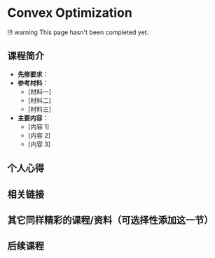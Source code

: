 # Convex Optimization

!!! warning
    This page hasn't been completed yet.

## 课程简介

- **先修要求**：
- **参考材料**：
  - [材料一]
  - [材料二]
  - [材料三]
- **主要内容**：
  - [内容 1]
  - [内容 2]
  - [内容 3]

## 个人心得

## 相关链接

## 其它同样精彩的课程/资料（可选择性添加这一节）

## 后续课程
